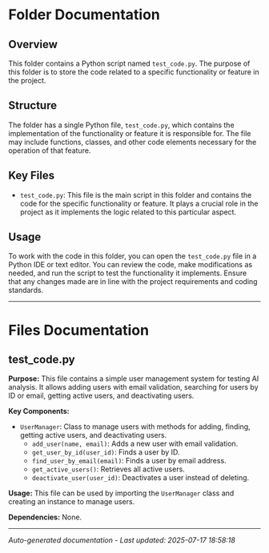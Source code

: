 # Folder Documentation

## Overview
This folder contains a Python script named `test_code.py`. The purpose of this folder is to store the code related to a specific functionality or feature in the project.

## Structure
The folder has a single Python file, `test_code.py`, which contains the implementation of the functionality or feature it is responsible for. The file may include functions, classes, and other code elements necessary for the operation of that feature.

## Key Files
- `test_code.py`: This file is the main script in this folder and contains the code for the specific functionality or feature. It plays a crucial role in the project as it implements the logic related to this particular aspect.

## Usage
To work with the code in this folder, you can open the `test_code.py` file in a Python IDE or text editor. You can review the code, make modifications as needed, and run the script to test the functionality it implements. Ensure that any changes made are in line with the project requirements and coding standards.

---

# Files Documentation

## test_code.py

**Purpose:** This file contains a simple user management system for testing AI analysis. It allows adding users with email validation, searching for users by ID or email, getting active users, and deactivating users.

**Key Components:**
- `UserManager`: Class to manage users with methods for adding, finding, getting active users, and deactivating users.
  - `add_user(name, email)`: Adds a new user with email validation.
  - `get_user_by_id(user_id)`: Finds a user by ID.
  - `find_user_by_email(email)`: Finds a user by email address.
  - `get_active_users()`: Retrieves all active users.
  - `deactivate_user(user_id)`: Deactivates a user instead of deleting.

**Usage:** This file can be used by importing the `UserManager` class and creating an instance to manage users.

**Dependencies:** None.

---
*Auto-generated documentation - Last updated: 2025-07-17 18:58:18*
